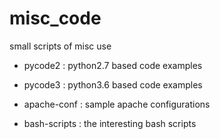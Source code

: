 # misc_code
small scripts of misc use

* pycode2 : python2.7 based code examples

* pycode3 : python3.6 based code examples

* apache-conf : sample apache configurations

* bash-scripts : the interesting bash scripts 

